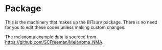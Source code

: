 # Package

This is the machinery that makes up the BITsurv package. There is no need for you to edit these codes unless making custom changes.

The melanoma example data is sourced from https://github.com/SCFreeman/Melanoma_NMA. 
